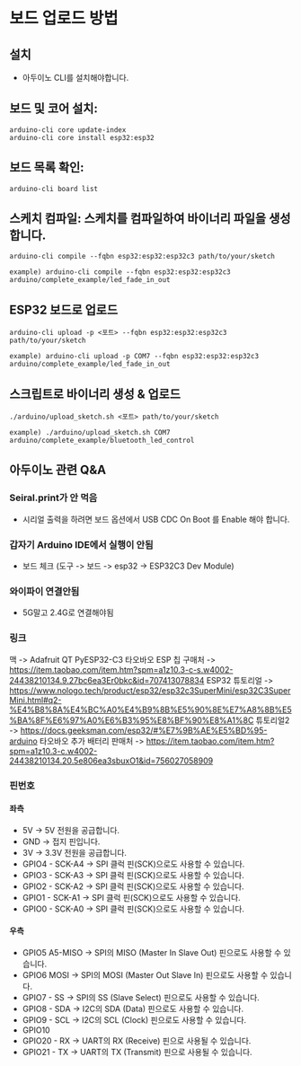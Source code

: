 # 보드 업로드 방법

## 설치

- 아두이노 CLI를 설치해야합니다.

## 보드 및 코어 설치:

```
arduino-cli core update-index
arduino-cli core install esp32:esp32
```

## 보드 목록 확인:

```
arduino-cli board list
```

## 스케치 컴파일: 스케치를 컴파일하여 바이너리 파일을 생성합니다.

```
arduino-cli compile --fqbn esp32:esp32:esp32c3 path/to/your/sketch

example) arduino-cli compile --fqbn esp32:esp32:esp32c3 arduino/complete_example/led_fade_in_out

```

## ESP32 보드로 업로드

```
arduino-cli upload -p <포트> --fqbn esp32:esp32:esp32c3 path/to/your/sketch

example) arduino-cli upload -p COM7 --fqbn esp32:esp32:esp32c3 arduino/complete_example/led_fade_in_out

```

## 스크립트로 바이너리 생성 & 업로드

```
./arduino/upload_sketch.sh <포트> path/to/your/sketch

example) ./arduino/upload_sketch.sh COM7 arduino/complete_example/bluetooth_led_control

```

## 아두이노 관련 Q&A

### Seiral.print가 안 먹음

- 시리얼 출력을 하려면 보드 옵션에서 USB CDC On Boot 를 Enable 해야 합니다.

### 갑자기 Arduino IDE에서 실행이 안됨

- 보드 체크 (도구 -> 보드 -> esp32 -> ESP32C3 Dev Module)

### 와이파이 연결안됨

- 5G말고 2.4G로 연결해야됨

### 링크

맥 -> Adafruit QT PyESP32-C3
타오바오 ESP 칩 구매처 -> https://item.taobao.com/item.htm?spm=a1z10.3-c-s.w4002-24438210134.9.27bc6ea3Er0bkc&id=707413078834
ESP32 튜토리얼 -> https://www.nologo.tech/product/esp32/esp32c3SuperMini/esp32C3SuperMini.html#q2-%E4%B8%8A%E4%BC%A0%E4%B9%8B%E5%90%8E%E7%A8%8B%E5%BA%8F%E6%97%A0%E6%B3%95%E8%BF%90%E8%A1%8C
튜토리얼2 -> https://docs.geeksman.com/esp32/#%E7%9B%AE%E5%BD%95-arduino
타오바오 추가 배터리 판매처 -> https://item.taobao.com/item.htm?spm=a1z10.3-c.w4002-24438210134.20.5e806ea3sbuxO1&id=756027058909

### 핀번호

#### 좌측

- 5V -> 5V 전원을 공급합니다.
- GND -> 접지 핀입니다.
- 3V -> 3.3V 전원을 공급합니다.
- GPIO4 - SCK-A4 -> SPI 클럭 핀(SCK)으로도 사용할 수 있습니다.
- GPIO3 - SCK-A3 -> SPI 클럭 핀(SCK)으로도 사용할 수 있습니다.
- GPIO2 - SCK-A2 -> SPI 클럭 핀(SCK)으로도 사용할 수 있습니다.
- GPIO1 - SCK-A1 -> SPI 클럭 핀(SCK)으로도 사용할 수 있습니다.
- GPIO0 - SCK-A0 -> SPI 클럭 핀(SCK)으로도 사용할 수 있습니다.

#### 우측

- GPIO5 A5-MISO -> SPI의 MISO (Master In Slave Out) 핀으로도 사용할 수 있습니다.
- GPIO6 MOSI -> SPI의 MOSI (Master Out Slave In) 핀으로도 사용할 수 있습니다.
- GPIO7 - SS -> SPI의 SS (Slave Select) 핀으로도 사용할 수 있습니다.
- GPIO8 - SDA -> I2C의 SDA (Data) 핀으로도 사용할 수 있습니다.
- GPIO9 - SCL -> I2C의 SCL (Clock) 핀으로도 사용할 수 있습니다.
- GPIO10
- GPIO20 - RX -> UART의 RX (Receive) 핀으로 사용될 수 있습니다.
- GPIO21 - TX -> UART의 TX (Transmit) 핀으로 사용될 수 있습니다.
